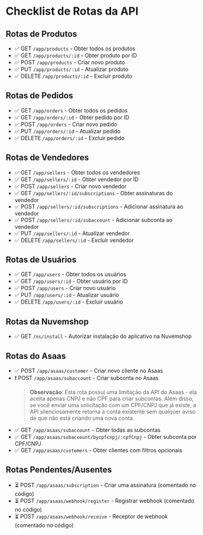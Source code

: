 # Checklist de Rotas da API

## Rotas de Produtos
- ✅ GET `/app/products` - Obter todos os produtos
- ✅ GET `/app/products/:id` - Obter produto por ID
- ✅ POST `/app/products` - Criar novo produto
- ✅ PUT `/app/products/:id` - Atualizar produto
- ✅ DELETE `/app/products/:id` - Excluir produto

## Rotas de Pedidos
- ✅ GET `/app/orders` - Obter todos os pedidos
- ✅ GET `/app/orders/:id` - Obter pedido por ID
- ✅ POST `/app/orders` - Criar novo pedido
- ✅ PUT `/app/orders/:id` - Atualizar pedido
- ✅ DELETE `/app/orders/:id` - Excluir pedido

## Rotas de Vendedores
- ✅ GET `/app/sellers` - Obter todos os vendedores
- ✅ GET `/app/sellers/:id` - Obter vendedor por ID
- ✅ POST `/app/sellers` - Criar novo vendedor
- ✅ GET `/app/sellers/:id/subscriptions` - Obter assinaturas do vendedor
- ✅ POST `/app/sellers/:id/subscriptions` - Adicionar assinatura ao vendedor
- ✅ POST `/app/sellers/:id/subaccount` - Adicionar subconta ao vendedor
- ✅ PUT `/app/sellers/:id` - Atualizar vendedor
- ✅ DELETE `/app/sellers/:id` - Excluir vendedor

## Rotas de Usuários
- ✅ GET `/app/users` - Obter todos os usuários
- ✅ GET `/app/users/:id` - Obter usuário por ID
- ✅ POST `/app/users` - Criar novo usuário
- ✅ PUT `/app/users/:id` - Atualizar usuário
- ✅ DELETE `/app/users/:id` - Excluir usuário

## Rotas da Nuvemshop
- ✅ GET `/ns/install` - Autorizar instalação do aplicativo na Nuvemshop

## Rotas do Asaas
- ✅ POST `/app/asaas/customer` - Criar novo cliente no Asaas
- ❗ POST `/app/asaas/subaccount` - Criar subconta no Asaas
  > **Observação**: Esta rota possui uma limitação da API do Asaas - ela aceita apenas CNPJ e não CPF para criar subcontas. Além disso, se você enviar uma solicitação com um CPF/CNPJ que já existe, a API silenciosamente retorna a conta existente sem qualquer aviso de que não está criando uma nova conta.
- ✅ GET `/app/asaas/subaccount` - Obter todas as subcontas
- ✅ GET `/app/asaas/subaccount/bycpfcnpj/:cpfCnpj` - Obter subconta por CPF/CNPJ
- ✅ GET `/app/asaas/customers` - Obter clientes com filtros opcionais

## Rotas Pendentes/Ausentes
- ⏳ POST `/app/asaas/subscription` - Criar uma assinatura (comentado no código)
- ⏳ POST `/app/asaas/webhook/register` - Registrar webhook (comentado no código)
- ⏳ POST `/app/asaas/webhook/receive` - Receptor de webhook (comentado no código)
